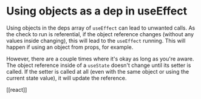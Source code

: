 # Using objects as a dep in useEffect

Using objects in the deps array of `useEffect` can lead to unwanted calls. As the check to run is referential, if the object reference changes (without any values inside changing), this will lead to the `useEffect` running. This will happen if using an object from props, for example.

However, there are a couple times where it's okay as long as you're aware. The object reference inside of a `useState` doesn't change until its setter is called. If the setter is called at all (even with the same object or using the current state value), it will update the reference.

[[react]]